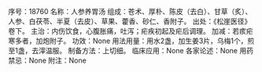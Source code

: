 序号：18760
名称：人参养胃汤
组成：苍术、厚朴、陈皮（去白）、甘草（炙）、人参、白茯苓、半夏（去皮）、草果、藿香、砂仁、香附子。
出处：《松崖医径》卷下。
主治：内伤饮食，心腹胀痛，吐泻；疟疾初起及疟后调理。
加减：若痎疟寒多者，加炮附子。
功效：None
用法用量：用水2盏，加生姜3片，乌梅1个，煎至1盏，去滓温服。
制备方法：上切细。
临床应用：None
各家论述：None
用药禁忌：None
附注：None
